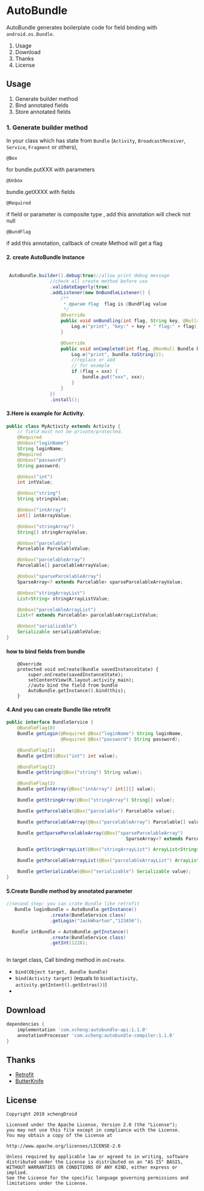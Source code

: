 # AutoBundle


AutoBundle generates boilerplate code for field binding with ``android.os.Bundle``.

1. Usage
2. Download
3. Thanks
4. License

## Usage

1. Generate builder method
2. Bind annotated fields
3. Store annotated fields

### 1. Generate builder method

In your class which has state from `Bundle`
 (`Activity`, `BroadcastReceiver`, `Service`, `Fragment` or others),



 `@Box`

for bundle.putXXX  with parameters

 `@Unbox` 

 bundle.getXXXX  with fields

`@Required`

if field or parameter is composite type , add  this annotation will check not null

`@BundFlag`

if add  this annotation, callback of create Method will get a flag

#### 2.  create AutoBundle Instance

```java
 
 AutoBundle.builder().debug(true)//allow print debug message
                //check all create method before use
                .validateEagerly(true)
                .addListener(new OnBundleListener() {
                    /**
                     * @param flag  flag is @BundFlag value
                     */
                    @Override
                    public void onBundling(int flag, String key, @Nullable Object value, boolean required) {
                        Log.e("print", "key:" + key + " flag:" + flag);
                    }

                    @Override
                    public void onCompleted(int flag, @NonNull Bundle bundle) {
                        Log.e("print", bundle.toString());
                        //replace or add
                        // for example
                        if (flag = xxx) {
                            bundle.put("xxx", xxx);
                        }
                    }
                })
                .install();

```



#### 3.Here is example for Activity.

```java
public class MyActivity extends Activity {
    // field must not be private/protected.
    @Required
    @Unbox("loginName")
    String loginName;
    @Required
    @Unbox("password")
    String password;

    @Unbox("int")
    int intValue;

    @Unbox("string")
    String stringValue;

    @Unbox("intArray")
    int[] intArrayValue;

    @Unbox("stringArray")
    String[] stringArrayValue;

    @Unbox("parcelable")
    Parcelable ParcelableValue;

    @Unbox("parcelableArray")
    Parcelable[] parcelableArrayValue;

    @Unbox("sparseParcelableArray")
    SparseArray<? extends Parcelable> sparseParcelableArrayValue;

    @Unbox("stringArrayList")
    List<String> stringArrayListValue;

    @Unbox("parcelableArrayList")
    List<? extends Parcelable> parcelableArrayListValue;

    @Unbox("serializable")
    Serializable serializableValue;
}
```

#### how to bind fields from bundle

```
    @Override
    protected void onCreate(Bundle savedInstanceState) {
        super.onCreate(savedInstanceState);
        setContentView(R.layout.activity_main);
        //auto bind the field from bundle
        AutoBundle.getInstance().bind(this);
    }
```



#### 4.And you can create Bundle  like retrofit

```java
public interface BundleService {
    @BundleFlag(0)
    Bundle getLogin(@Required @Box("loginName") String loginName,
                    @Required @Box("password") String password);

    @BundleFlag(1)
    Bundle getInt(@Box("int") int value);

    @BundleFlag(2)
    Bundle getString(@Box("string") String value);

    @BundleFlag(3)
    Bundle getIntArray(@Box("intArray") int[][] value);

    Bundle getStringArray(@Box("stringArray") String[] value);

    Bundle getParcelable(@Box("parcelable") Parcelable value);

    Bundle getParcelableArray(@Box("parcelableArray") Parcelable[] value);

    Bundle getSparseParcelableArray(@Box("sparseParcelableArray")
                                            SparseArray<? extends Parcelable> value);

    Bundle getStringArrayList(@Box("stringArrayList") ArrayList<String> value);

    Bundle getParcelableArrayList(@Box("parcelableArrayList") ArrayList<? extends Parcelable> value);

    Bundle getSerializable(@Box("serializable") Serializable value);
}
```



#### 5.Create Bundle method by  annotated parameter

```java
//second step: you can crate Bundle like retrofit
   Bundle loginBundle = AutoBundle.getInstance()
                .create(BundleService.class)
                .getLogin("JackWharton","123456");

  Bundle intBundle = AutoBundle.getInstance()
                .create(BundleService.class)
                .getInt(1228);



```



In target class, Call binding method in ``onCreate``.

- ``bind(Object target, Bundle bundle)``
- ``bind(Activity target)`` (equals to ``bind(activity, activity.getIntent().getExtras())``)
- 

## Download

```groovy
dependencies {
    implementation 'com.xcheng:autobundle-api:1.1.0'
    annotationProcessor 'com.xcheng:autobundle-compiler:1.1.0'
}
```

## Thanks

- [Retrofit](https://github.com/square/retrofit)
- [ButterKnife](https://github.com/JakeWharton/butterknife)

## License

```
Copyright 2019 xchengDroid

Licensed under the Apache License, Version 2.0 (the "License");
you may not use this file except in compliance with the License.
You may obtain a copy of the License at

http://www.apache.org/licenses/LICENSE-2.0

Unless required by applicable law or agreed to in writing, software
distributed under the License is distributed on an "AS IS" BASIS,
WITHOUT WARRANTIES OR CONDITIONS OF ANY KIND, either express or implied.
See the License for the specific language governing permissions and
limitations under the License.
```
